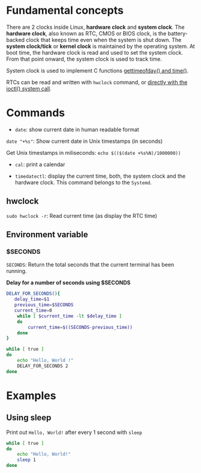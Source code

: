 # Fundamental concepts

There are 2 clocks inside Linux, **hardware clock** and **system clock**. The **hardware clock**, also known as RTC, CMOS or BIOS clock, is the battery-backed clock that keeps time even when the system is shut down. The **system clock/tick** or **kernel clock** is maintained by the operating system. At boot time, the hardware clock is read and used to set the system clock. From that point onward, the system clock is used to track time.

System clock is used to implement C functions [gettimeofday() and time()](https://github.com/TranPhucVinh/C/blob/master/Physical%20layer/Time/README.md#systime).

RTCs can be read and written with ``hwclock`` command, or [directly with the ioctl() system call](https://github.com/TranPhucVinh/C/blob/master/Physical%20layer/Time/Examples.md#example-3).

# Commands

* ``date``: show current date in human readable format

``date "+%s"``: Show current date in Unix timestamps (in seconds)

Get Unix timestamps in miliseconds: ``echo $(($(date +%s%N)/1000000))``

* ``cal``: print a calendar

* ``timedatectl``: display the current time, both, the system clock and the hardware clock. This command belongs to the ``Systemd``.

## hwclock

``sudo hwclock -r``: Read current time (as display the RTC time)

## Environment variable

### $SECONDS

``SECONDS``: Return the total seconds that the current terminal has been running.

**Delay for a number of seconds using $SECONDS**

```sh
DELAY_FOR_SECONDS(){
   delay_time=$1 
   previous_time=$SECONDS
   current_time=0 
    while [ $current_time -lt $delay_time ]
    do
        current_time=$((SECONDS-previous_time))
    done 
}

while [ true ]
do
    echo "Hello, World !"
    DELAY_FOR_SECONDS 2
done    
```

# Examples

## Using sleep

Print out ``Hello, World!`` after every 1 second with ``sleep``

```sh
while [ true ]
do
	echo "Hello, World!"
	sleep 1
done
```
